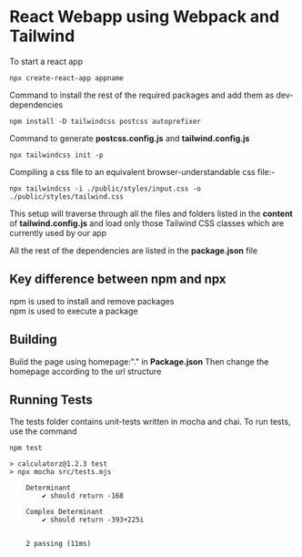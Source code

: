 # React Webapp using Webpack and Tailwind

To start a react app

    npx create-react-app appname

Command to install the rest of the required packages and add them as dev-dependencies

    npm install -D tailwindcss postcss autoprefixer
Command to generate <b>postcss.config.js</b> and <b>tailwind.config.js</b>

    npx tailwindcss init -p
Compiling a css file to an equivalent browser-understandable css file:-

    npx tailwindcss -i ./public/styles/input.css -o ./public/styles/tailwind.css
This setup will traverse through all the files and folders listed in the <b>content</b> of <b>tailwind.config.js</b> and load only those Tailwind CSS classes which are currently used by our app

All the rest of the dependencies are listed in the <b>package.json</b> file

## Key difference between npm and npx
npm is used to install and remove packages <br>
npm is used to execute a package

## Building
Build the page using homepage:"." in <b>Package.json</b>
Then change the homepage according to the url structure
## Running Tests
The tests folder contains unit-tests written in mocha and chai. To run tests, use the command

    npm test

    > calculatorz@1.2.3 test
    > npx mocha src/tests.mjs

        Determinant
            ✔ should return -168

        Complex Determinant
            ✔ should return -393+225i


        2 passing (11ms)

